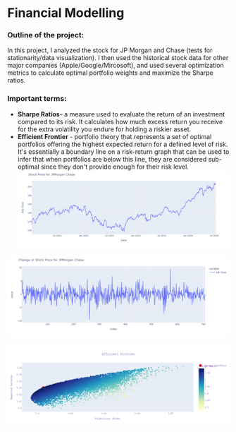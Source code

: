 # Financial Modelling

### Outline of the project:
In this project, I analyzed the stock for JP Morgan and Chase (tests for stationarity/data visualization). 
I then used the historical stock data for other major companies (Apple/Google/Mircosoft), and used several optimization metrics to calculate optimal portfolio weights and maximize the Sharpe ratios.

### Important terms:
- **Sharpe Ratios**- a measure used to evaluate the return of an investment compared to its risk. It calculates how much excess return you receive for the extra volatility you endure for holding a riskier asset.
- **Efficient Frontier** - portfolio theory that represents a set of optimal portfolios offering the highest expected return for a defined level of risk. It's essentially a boundary line on a risk-return graph that can be used to infer that when portfolios are below this line, they are considered sub-optimal since they don't provide enough for their risk level. 
![](/assets/stockprices.png)

![](/assets/pricechanges.png)

![](/assets/frontier.png)
